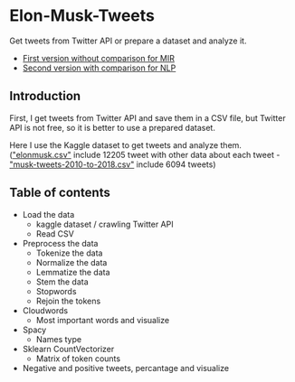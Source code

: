 # Elon-Musk-Tweets

Get tweets from Twitter API or prepare a dataset and analyze it.

- [First version without comparison for MIR](https://github.com/saaz742/elon-musk-tweets/blob/main/elon_musk_tweets.ipynb)
- [Second version with comparison for NLP](https://github.com/saaz742/elon-musk-tweets/blob/main/elon_musk_tweets_v2.ipynb)
    
## Introduction

First, I get tweets from Twitter API and save them in a CSV file, but Twitter API is not free, so it is better to use a prepared dataset.

Here I use the Kaggle dataset to get tweets and analyze them. (["elonmusk.csv"](https://github.com/saaz742/elon-musk-tweets/blob/main/data/elonmusk.csv) include 12205 tweet with other data about each tweet - ["musk-tweets-2010-to-2018.csv"](https://github.com/saaz742/elon-musk-tweets/blob/main/data/musk-tweets-2010-to-2018.csv) include 6094 tweets)

## Table of contents
- Load the data
    - kaggle dataset / crawling Twitter API
    - Read CSV
- Preprocess the data
  - Tokenize the data
  - Normalize the data
  - Lemmatize the data
  - Stem the data
  - Stopwords
  - Rejoin the tokens
- Cloudwords 
    - Most important words and visualize
- Spacy 
    - Names type
- Sklearn CountVectorizer 
    - Matrix of token counts
- Negative and positive tweets, percantage and visualize
